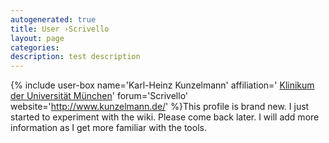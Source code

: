 ```yaml
---
autogenerated: true
title: User ›Scrivello
layout: page
categories: 
description: test description
---
```


{% include user-box name='Karl-Heinz Kunzelmann' affiliation=' [Klinikum der Universität München](https://www.klinikum.uni-muenchen.de/de/)' forum='Scrivello' website='http://www.kunzelmann.de/' %}This profile is brand new. I just started to experiment with the wiki. Please come back later. I will add more information as I get more familiar with the tools.
